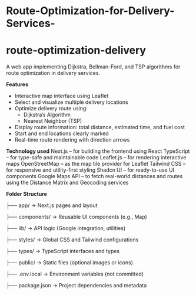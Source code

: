 # Route-Optimization-for-Delivery-Services-
# route-optimization-delivery
A web app implementing Dijkstra, Bellman-Ford, and TSP algorithms for route optimization in delivery services.

**Features**
- Interactive map interface using Leaflet
- Select and visualize multiple delivery locations
- Optimize delivery route using:
  - Dijkstra’s Algorithm
  - Nearest Neighbor (TSP)
- Display route information: total distance, estimated time, and fuel cost
- Start and end locations clearly marked
- Real-time route rendering with direction arrows

**Technology used**
Next.js – for building the frontend using React
TypeScript – for type-safe and maintainable code
Leaflet.js – for rendering interactive maps
OpenStreetMap – as the map tile provider for Leaflet
Tailwind CSS – for responsive and utility-first styling
Shadcn UI – for ready-to-use UI components
Google Maps API – to fetch real-world distances and routes using the Distance Matrix and Geocoding services

**Folder Structure**

├── app/              → Next.js pages and layout

├── components/       → Reusable UI components (e.g., Map)

├── lib/              → API logic (Google integration, utilities)

├── styles/           → Global CSS and Tailwind configurations

├── types/            → TypeScript interfaces and types

├── public/           → Static files (optional images or icons)

├── .env.local        → Environment variables (not committed)

├── package.json      → Project dependencies and metadata
